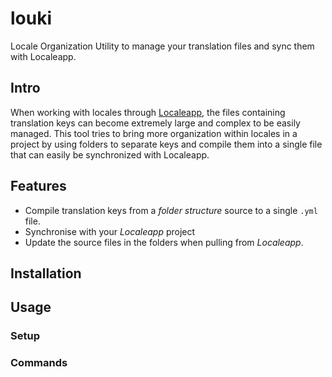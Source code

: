# louki
Locale Organization Utility to manage your translation files and sync them with Localeapp.

<!-- ### Preface
If you have the following:
- A Localeapp project and its access key available
- `node` installed globally or locally for your project

then this package might come useful. -->

## Intro
When working with locales through [Localeapp](https://www.localeapp.com/), the files containing translation keys can become extremely large and complex to be easily managed. This tool tries to bring more organization within locales in a project by using folders to separate keys and compile them into a single file that can easily be synchronized with Localeapp.

## Features
- Compile translation keys from a _folder structure_ source to a single `.yml` file.
- Synchronise with your *Localeapp* project
- Update the source files in the folders when pulling from *Localeapp*.

## Installation

<!-- 2. You may now install `louki` locally if you already have `node` dependencies in your project or if you need all collaborators to install this package.

 ```
 npm install louki
 ```
 or
 ```
 yarn add louki
 ```

 If you don't have `node` dependencies but still wish to use this package you can install it globally through
 ```
 npm install -g louki
 ```
 or
 ```
 yarn global add louki
 ```

 In this case make sure you have `node` already installed globally on your machine. -->

## Usage

### Setup
<!-- To start using `louki` there is a minimal set up that needs to be taken care of first.

Create a `.loukirc` file where all the paths and locale information for the `louki` commands is specified. A normal usage set up file looks like this
```
{
  "target": "config/locales",
  "source": "config/locales/src",
  "default": "en"
}
```

Where `target` is the path to the folder where your compiled translation key file will be written, `source` is the root of your folder structure and `default` is the default language of your locales. In this example all local translation keys are in English, and the generated file (in `/config/locales`) is `en.yml`. It is this file that is then synchronised with Localeapp. The default locale should match the one in your remote  Localeapp project. -->

### Commands
<!-- There are 3 commands available:
- __UPDATE__: lalal
- __PUSH__: lalalaa
- __PULL__: sdf

If you installed the package __locally__ you must run the commands with the following syntax:
```
npm run louki <cmd>
```
or
```
yarn louki <cmd>
```

If you installed the package globally you have access to the cli everywhere, thus you can run:
```
louki <cmd>
```
directly within the root folder of your project. -->
